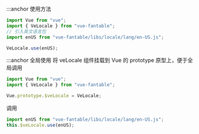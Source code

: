 :::anchor 使用方法

```javascript
import Vue from "vue";
import { VeLocale } from "vue-fantable";
// 引入英文语言包
import enUS from "vue-fantable/libs/locale/lang/en-US.js";

VeLocale.use(enUS);
```

:::anchor 全局使用
将 veLocale 组件挂载到 Vue 的 prototype 原型上，便于全局调用

```javascript
import Vue from "vue";
import { VeLocale } from "vue-fantable";

Vue.prototype.$veLocale = VeLocale;
```

调用

```javascript
import enUS from "vue-fantable/libs/locale/lang/en-US.js";
this.$veLocale.use(enUS);
```
